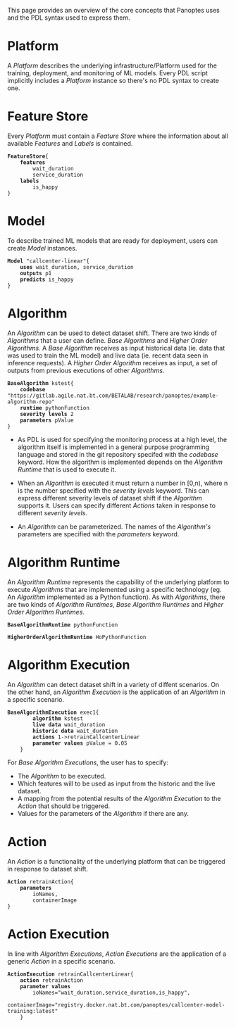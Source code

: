 This page provides an overview of the core concepts that Panoptes uses and the PDL syntax used to express them.

# Platform
A _Platform_ describes the underlying infrastructure/Platform used for the training, deployment, and monitoring of ML models. Every PDL script implicitly includes a _Platform_ instance so there's no PDL syntax to create one.

# Feature Store
Every _Platform_ must contain a _Feature Store_ where the information about all available _Features_ and _Labels_ is contained. 

<pre><code><b>FeatureStore</b>{
	<b>features</b>
	    wait_duration
		service_duration
	<b>labels</b> 
	    is_happy
}</code></pre>

# Model
To describe trained ML models that are ready for deployment, users can create _Model_ instances.

<pre><code><b>Model</b> "callcenter-linear"{
    <b>uses</b> wait_duration, service_duration
    <b>outputs</b> p1
    <b>predicts</b> is_happy
}
</code></pre>

# Algorithm
An _Algorithm_ can be used to detect dataset shift. There are two kinds of _Algorithms_ that a user can define. _Base Algorithms_ and _Higher Order Algorithms_. A _Base Algorithm_ receives as input historical data (ie. data that was used to train the ML model) and live data (ie. recent data seen in inference requests). A _Higher Order Algorithm_ receives as input, a set of outputs from previous executions of other _Algorithms_.

<pre><code><b>BaseAlgorithm</b> kstest{
	<b>codebase</b> "https://gitlab.agile.nat.bt.com/BETALAB/research/panoptes/example-algorithm-repo"
    <b>runtime</b> pythonFunction
    <b>severity levels</b> 2
    <b>parameters</b> pValue
}</code></pre>

- As PDL is used for specifying the monitoring process at a high level, the algorithm itself is implemented in a general purpose programming language and stored in the git repository specifed with the _codebase_ keyword. How the algorithm is implemented depends on the _Algorithm Runtime_ that is used to execute it.

- When an _Algorithm_ is executed it must return a number in [0,n), where n is the number specified with the _severity levels_ keyword. This can express different severity levels of dataset shift if the _Algorithm_ supports it. Users can specify different _Actions_ taken in response to different _severity levels_.

- An _Algorithm_ can be parameterized. The names of the _Algorithm's_ parameters are specified with the _parameters_ keyword.

# Algorithm Runtime
An _Algorithm Runtime_ represents the capability of the underlying platform to execute _Algorithms_ that are implemented using a specific technology (eg. An _Algorithm_ implemented as a Python function). As with _Algorithms_, there are two kinds of _Algorithm Runtimes_, _Base Algorithm Runtimes_ and _Higher Order Algorithm Runtimes_.

<pre><code><b>BaseAlgorithmRuntime</b> pythonFunction</code></pre>

<pre><code><b>HigherOrderAlgorithmRuntime</b> HoPythonFunction</code></pre>

# Algorithm Execution
An _Algorithm_ can detect dataset shift in a variety of diffent scenarios. On the other hand, an _Algorithm Execution_ is the application of an _Algorithm_ in a specific scenario. 

<pre><code><b>BaseAlgorithmExecution</b> exec1{
		<b>algorithm</b> kstest
		<b>live data</b> wait_duration
		<b>historic data</b> wait_duration
		<b>actions</b> 1->retrainCallcenterLinear
		<b>parameter values</b> pValue = 0.05
	}</code></pre>

For _Base Algorithm Executions_, the user has to specify:
- The _Algorithm_ to be executed.
- Which features will to be used as input from the historic and the live dataset.   
- A mapping from the potential results of the _Algorithm Execution_ to the _Action_ that should be triggered.
- Values for the parameters of the _Algorithm_ if there are any.

# Action
An _Action_ is a functionality of the underlying platform that can be triggered in response to dataset shift.

<pre><code><b>Action</b> retrainAction{
    <b>parameters</b>
        ioNames,
        containerImage
}</code></pre>

# Action Execution
In line with _Algorithm Executions_, _Action Executions_ are the application of a generic _Action_ in a specific scenario.

<pre><code><b>ActionExecution</b> retrainCallcenterLinear{
    <b>action</b> retrainAction
    <b>parameter values</b>
        ioNames="wait_duration,service_duration,is_happy",  
        containerImage="registry.docker.nat.bt.com/panoptes/callcenter-model-training:latest"
	}</code></pre>